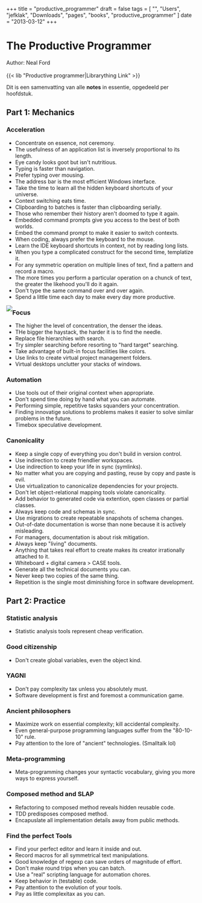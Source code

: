 +++
title = "productive_programmer"
draft = false
tags = [
    "",
    "Users",
    "jefklak",
    "Downloads",
    "pages",
    "books",
    "productive_programmer"
]
date = "2013-03-12"
+++
# The Productive Programmer 

Author: Neal Ford<br/><br/>
{{< lib "Productive programmer|Librarything Link" >}}

Dit is een samenvatting van alle **notes** in essentie, opgedeeld per hoofdstuk.

## Part 1: Mechanics 

### Acceleration 

  * Concentrate on essence, not ceremony.
  * The usefulness of an application list is inversely proportional to its length. 
  * Eye candy looks goot but isn't nutritious. 
  * Typing is faster than navigation. 
  * Prefer typing over mousing.
  * The address bar is the most efficient Windows interface. 
  * Take the time to learn all the hidden keyboard shortcuts of your universe.
  * Context switching eats time. 
  * Clipboarding to batches is faster than clipboarding serially. 
  * Those who remember their history aren't doomed to type it again. 
  * Embedded command prompts give you access to the best of both worlds.
  * Embed the command prompt to make it easier to switch contexts.
  * When coding, always prefer the keyboard to the mouse. 
  * Learn the IDE keyboard shortcuts in context, not by reading long lists.
  * When you type a complicated construct for the second time, templatize it.
  * For any symmetric operation on multiple lines of text, find a pattern and record a macro.
  * The more times you perform a particular operation on a chunck of text, the greater the likehood you'll do it again.
  * Don't type the same command over and over again.
  * Spend a little time each day to make every day more productive. 

<img style='float: left; width: nolink&|px;' src='/img//books/angry_monkeys.png'>

### Focus 

  * The higher the level of concentration, the denser the ideas.
  * THe bigger the haystack, the harder it is to find the needle.
  * Replace file hierarchies with search.
  * Try simpler searching before resorting to "hard target" searching.
  * Take advantage of built-in focus facilities like colors.
  * Use links to create virtual project management folders.
  * Virtual desktops unclutter your stacks of windows. 

### Automation 

  * Use tools out of their original context when appropriate. 
  * Don't spend time doing by hand what you can automate.
  * Performing simple, repetitive tasks squanders your concentration.
  * Finding innovatige solutions to problems makes it easier to solve similar problems in the future.
  * Timebox speculative development.

### Canonicality 

  * Keep a single copy of everything you don't build in version control.
  * Use indirection to create friendlier workspaces.
  * Use indirection to keep your life in sync (symlinks).
  * No matter what you are copying and pasting, reuse by copy and paste is evil.
  * Use virtualization to canonicalize dependencies for your projects.
  * Don't let object-relational mapping tools violate canonicality. 
  * Add behavior to generated code via extention, open classes or partial classes. 
  * Always keep code and schemas in sync. 
  * Use migrations to create repeatable snapshots of schema changes. 
  * Out-of-date documentation is worse than none because it is actively misleading.
  * For managers, documentation is about risk mitigation.
  * Always keep "living" documents. 
  * Anything that takes real effort to create makes its creator irrationally attached to it.
  * Whiteboard + digital camera > CASE tools.
  * Generate all the technical documents you can. 
  * Never keep two copies of the same thing. 
  * Repetition is the single most diminishing force in software development.

## Part 2: Practice 

### Statistic analysis 

  * Statistic analysis tools represent cheap verification.

### Good citizenship 

  * Don't create global variables, even the object kind. 

### YAGNI 

  * Don't pay complexity tax unless you absolutely must.
  * Software development is first and foremost a communication game. 

### Ancient philosophers 

  * Maximize work on essential complexity; kill accidental complexity. 
  * Even general-purpose programming languages suffer from the "80-10-10" rule. 
  * Pay attention to the lore of "ancient" technologies. (Smalltalk lol)

### Meta-programming 

  * Meta-programming changes your syntactic vocabulary, giving you more ways to express yourself.

### Composed method and SLAP 

  * Refactoring to composed method reveals hidden reusable code. 
  * TDD predisposes composed method. 
  * Encapuslate all implementation details away from public methods. 

### Find the perfect Tools 

  * Find your perfect editor and learn it inside and out.
  * Record macros for all symmetrical text manipulations.
  * Good knowledge of regexp can save orders of magnitude of effort.
  * Don't make round trips when you can batch. 
  * Use a "real" scripting language for automation chores. 
  * Keep behavior in (testable) code.
  * Pay attention to the evolution of your tools. 
  * Pay as little complexitax as you can. 